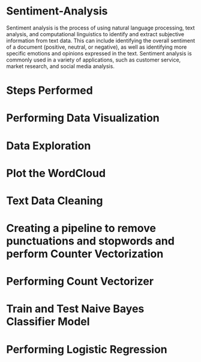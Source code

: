 # Sentiment-Analysis

Sentiment analysis is the process of using natural language processing, text analysis, and computational linguistics to identify and extract subjective information from text data. This can include identifying the overall sentiment of a document (positive, neutral, or negative), as well as identifying more specific emotions and opinions expressed in the text. Sentiment analysis is commonly used in a variety of applications, such as customer service, market research, and social media analysis.



# Steps Performed


# Performing Data Visualization
# Data Exploration
# Plot the WordCloud
# Text Data Cleaning
# Creating a pipeline to remove punctuations and stopwords and perform Counter Vectorization
# Performing Count Vectorizer
# Train and Test Naive Bayes Classifier Model
# Performing Logistic Regression

